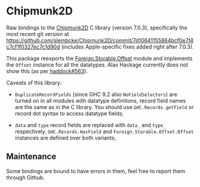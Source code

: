 # Chipmunk2D

Raw bindings to the [Chipmunk2D](https://chipmunk-physics.net/) C library (version 7.0.3), specifically the most recent git version at
https://github.com/slembcke/Chipmunk2D/commit/7d10641155864bcf0e7f4c7cf1f0327ec7c1d90d
(includes Apple-specific fixes added right after 7.0.3).

This package reexports the
[Foreign.Storable.Offset](https://hackage.haskell.org/package/storable-offset-0.1.0.0/docs/Foreign-Storable-Offset.html)
module and implements the `Offset` instance for all the datatypes.
Alas Hackage currently does not show this (as per [haddock#563](https://github.com/haskell/haddock/issues/563)).

Caveats of this library:
- `DuplicateRecordFields` (since GHC 9.2 also `NoFieldSelectors`) are turned on in all modules with datatype
  definitions, record field names are the same as in the C library.
  You should use `GHC.Records.getField` or record dot syntax to access datatype fields;

- `data` and `type` record fields are replaced with `data_` and `type_` respectively.
  `GHC.Records.HasField` and `Foreign.Storable.Offset.Offset` instances are defined
  over both variants;

## Maintenance
Some bindings are bound to have errors in them, feel free to report them through Github.
